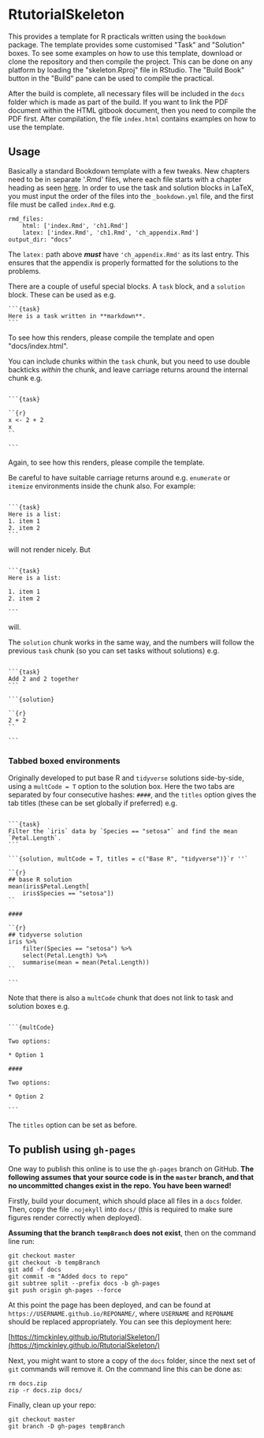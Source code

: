 # RtutorialSkeleton

This provides a template for R practicals written using the `bookdown` package. The template provides some customised "Task" and "Solution" boxes. To see some examples on how to use this template, download or clone the repository and then compile the project. This can be done on any platform by loading the "skeleton.Rproj" file in RStudio. The "Build Book" button in the "Build" pane can be used to compile the practical. 

After the build is complete, all necessary files will be included in the `docs` folder which is made as part of the build. If you want to link the PDF document within the HTML gitbook document, then you need to compile the PDF first. After compilation, the file `index.html` contains examples on how to use the template.

## Usage

Basically a standard Bookdown template with a few tweaks. New chapters need to be in separate '.Rmd' files, where each file starts with a chapter heading as seen [here](https://bookdown.org/yihui/bookdown/usage.html). In order to use the task and solution blocks in LaTeX, you must input the order of the files into the `_bookdown.yml` file, and the first file must be called `index.Rmd` e.g.

```
rmd_files:
    html: ['index.Rmd', 'ch1.Rmd']
    latex: ['index.Rmd', 'ch1.Rmd', 'ch_appendix.Rmd']
output_dir: "docs"
```

The `latex:` path above ***must*** have `'ch_appendix.Rmd'` as its last entry. This ensures that the appendix is properly formatted for the solutions to the problems.

There are a couple of useful special blocks. A `task` block, and a `solution` block. These can be used as e.g.

````
```{task}
Here is a task written in **markdown**.
```
````

To see how this renders, please compile the template and open "docs/index.html".

You can include chunks within the `task` chunk, but you need to use double backticks *within* the chunk, and leave carriage returns around the internal chunk e.g.

````

```{task}

``{r}
x <- 2 + 2
x
``

```

````

Again, to see how this renders, please compile the template.

Be careful to have suitable carriage returns around e.g. `enumerate` or `itemize` environments inside the chunk also. For example:

````

```{task}
Here is a list:
1. item 1
2. item 2
```

```` 

will not render nicely. But

````

```{task}
Here is a list:

1. item 1
2. item 2

```

```` 

will.

The `solution` chunk works in the same way, and the numbers will follow the previous `task` chunk (so you can set tasks without solutions) e.g.

````

```{task}
Add 2 and 2 together
```

```{solution}

``{r}
2 + 2
``

```

````

### Tabbed boxed environments

Originally developed to put base R and `tidyverse` solutions side-by-side, using a `multCode = T` option to the solution box. Here the two tabs are separated by four consecutive hashes: `####`, and the `titles` option gives the tab titles (these can be set globally if preferred) e.g.

````

```{task}
Filter the `iris` data by `Species == "setosa"` and find the mean `Petal.Length`.
```

```{solution, multCode = T, titles = c("Base R", "tidyverse")}`r ''`

``{r}
## base R solution
mean(iris$Petal.Length[
    iris$Species == "setosa"])
``

####

``{r}
## tidyverse solution
iris %>% 
    filter(Species == "setosa") %>%
    select(Petal.Length) %>%
    summarise(mean = mean(Petal.Length))
``
    
```

````

Note that there is also a `multCode` chunk that does not link to task and solution boxes e.g.

````

```{multCode}

Two options: 

* Option 1

####

Two options:
    
* Option 2

```

````

The `titles` option can be set as before.

## To publish using `gh-pages`

One way to publish this online is to use the `gh-pages` branch on GitHub. **The following assumes that your source code is in the `master` branch, and that no uncommitted changes exist in the repo. You have been warned!**

Firstly, build your document, which should place all files in a `docs` folder. Then, copy the file `.nojekyll` into `docs/` (this is required to make sure figures render correctly when deployed).

**Assuming that the branch `tempBranch` does not exist**, then on the command line run:

```
git checkout master
git checkout -b tempBranch
git add -f docs
git commit -m "Added docs to repo"
git subtree split --prefix docs -b gh-pages
git push origin gh-pages --force
```

At this point the page has been deployed, and can be found at `https://USERNAME.github.io/REPONAME/`, where `USERNAME` and `REPONAME` should be replaced appropriately. You can see this deployment here:

[https://tjmckinley.github.io/RtutorialSkeleton/](https://tjmckinley.github.io/RtutorialSkeleton/)

Next, you might want to store a copy of the `docs` folder, since the next set of `git` commands will remove it. On the command line this can be done as:

```
rm docs.zip
zip -r docs.zip docs/
```

Finally, clean up your repo:

```
git checkout master
git branch -D gh-pages tempBranch
```

